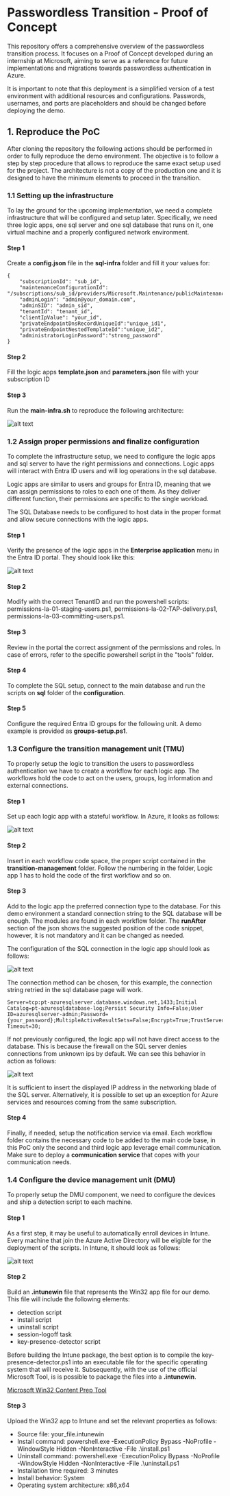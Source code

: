 # Passwordless Transition - Proof of Concept

This repository offers a comprehensive overview of the passwordless transition process. It focuses on a Proof of Concept developed during an internship at Microsoft, aiming to serve as a reference for future implementations and migrations towards passwordless authentication in Azure.

It is important to note that this deployment is a simplified version of a test environment with additional resources and configurations. Passwords, usernames, and ports are placeholders and should be changed before deploying the demo.

## 1. Reproduce the PoC

After cloning the repository the following actions should be performed in order to fully reproduce the demo environment. The objective is to follow a step by step procedure that allows to reproduce the same exact setup used for the project. The architecture is not a copy of the production one and it is designed to have the minimum elements to proceed in the transition.

### 1.1 Setting up the infrastructure

To lay the ground for the upcoming implementation, we need a complete infrastructure that will be configured and setup later. Specifically, we need three logic apps, one sql server and one sql database that runs on it, one virtual machine and a properly configured network environment.

#### Step 1
Create a **config.json** file in the **sql-infra** folder and fill it your values for:

    {
        "subscriptionId": "sub_id",
        "maintenanceConfigurationId": "/subscriptions/sub_id/providers/Microsoft.Maintenance/publicMaintenanceConfigurations/SQL_Default",
        "adminLogin": "admin@your_domain.com",
        "adminSID": "admin_sid",
        "tenantId": "tenant_id",
        "clientIpValue": "your_id",
        "privateEndpointDnsRecordUniqueId":"unique_id1",
        "privateEndpointNestedTemplateId":"unique_id2",
        "administratorLoginPassword":"strong_password"
    }

#### Step 2
Fill the logic apps **template.json** and **parameters.json** file with your subscription ID 

#### Step 3
Run the **main-infra.sh** to reproduce the following architecture:

![alt text](./images/infra-deployment-passwordless-transition-poc.png "Complete infrastructure deployment")

### 1.2 Assign proper permissions and finalize configuration

To complete the infrastructure setup, we need to configure the logic apps and sql server to have the right permissions and connections. Logic apps will interact with Entra ID users and will log operations in the sql database. 

Logic apps are similar to users and groups for Entra ID, meaning that we can assign permissions to roles to each one of them. As they deliver different function, their permissions are specific to the single workload. 

The SQL Database needs to be configured to host data in the proper format and allow secure connections with the logic apps.

#### Step 1
Verify the presence of the logic apps in the **Enterprise application** menu in the Entra ID portal. They should look like this:

![alt text](./images/enterprise-app-registration.png "Enterprise application registration")

#### Step 2
Modify with the correct TenantID and run the powershell scripts: permissions-la-01-staging-users.ps1, permissions-la-02-TAP-delivery.ps1, permissions-la-03-committing-users.ps1.

#### Step 3
Review in the portal the correct assignment of the permissions and roles. In case of errors, refer to the specific powershell script in the "tools" folder.

#### Step 4
To complete the SQL setup, connect to the main database and run the scripts on **sql** folder of the **configuration**.

#### Step 5
Configure the required Entra ID groups for the following unit. A demo example is provided as **groups-setup.ps1**.

### 1.3 Configure the transition management unit (TMU)

To properly setup the logic to transition the users to passwordless authentication we have to create a workflow for each logic app. The workflows hold the code to act on the users, groups, log information and external connections.

#### Step 1
Set up each logic app with a stateful workflow. In Azure, it looks as follows:

![alt text](./images/pt-la-01-workflow-creation.png "Stateful workflow creation")

#### Step 2
Insert in each workflow code space, the proper script contained in the **transition-management** folder. Follow the numbering in the folder, Logic app 1 has to hold the code of the first workflow and so on.

#### Step 3
Add to the logic app the preferred connection type to the database. For this demo environment a standard connection string to the SQL database will be enough. The modules are found in each workflow folder. The **runAfter** section of the json shows the suggested position of the code snippet, however, it is not mandatory and it can be changed as needed. 

The configuration of the SQL connection in the logic app should look as follows:

![alt text](./images/pt-la-01-sqlcon-setup.png "SQL Database connection setup")

The connection method can be chosen, for this example, the connection string retried in the sql database page will work.

```
Server=tcp:pt-azuresqlserver.database.windows.net,1433;Initial Catalog=pt-azuresqldatabase-log;Persist Security Info=False;User ID=azuresqlserver-admin;Password={your_password};MultipleActiveResultSets=False;Encrypt=True;TrustServerCertificate=False;Connection Timeout=30;
```

If not previously configured, the logic app will not have direct access to the database. This is because the firewall on the SQL server denies connections from unknown ips by default. We can see this behavior in action as follows:

![alt text](./images/pt-la-01-sqlcon-setup2.png "SQL Database connection setup")

It is sufficient to insert the displayed IP address in the networking blade of the SQL server. Alternatively, it is possible to set up an exception for Azure services and resources coming from the same subscription.

#### Step 4
Finally, if needed, setup the notification service via email. Each workflow folder contains the necessary code to be added to the main code base, in this PoC only the second and third logic app leverage email communication. Make sure to deploy a **communication service** that copes with your communication needs.

### 1.4 Configure the device management unit (DMU)

To properly setup the DMU component, we need to configure the devices and ship a detection script to each machine.

#### Step 1
As a first step, it may be useful to automatically enroll devices in Intune. Every machine that join the Azure Active Directory will be eligible for the deployment of the scripts. In Intune, it should look as follows:

![alt text](./images/automatic-entrollment.png "Intune automatic enrolment")

#### Step 2
Build an **.intunewin** file that represents the Win32 app file for our demo. This file will include the following elements:

- detection script
- install script
- uninstall script
- session-logoff task
- key-presence-detector script

Before building the Intune package, the best option is to compile the key-presence-detector.ps1 into an executable file for the specific operating system that will receive it. 
Subsequently, with the use of the official Microsoft Tool, is is possible to package the files into a **.intunewin**.

[Microsoft Win32 Content Prep Tool](https://github.com/Microsoft/Microsoft-Win32-Content-Prep-Tool)


#### Step 3
Upload the Win32 app to Intune and set the relevant properties as follows:

- Source file: your_file.intunewin
- Install command: powershell.exe -ExecutionPolicy Bypass -NoProfile -WindowStyle Hidden -NonInteractive -File .\install.ps1
- Uninstall command: powershell.exe -ExecutionPolicy Bypass -NoProfile -WindowStyle Hidden -NonInteractive -File .\uninstall.ps1
- Installation time required: 3 minutes
- Install behavior: System
- Operating system architecture: x86,x64



